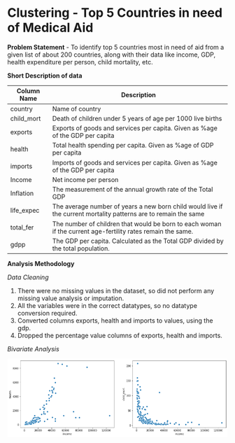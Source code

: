 # Clustering - Top 5 Countries in need of Medical Aid

**Problem Statement** - To identify top 5 countries most in need of aid from
a given list of about 200 countries, along with their data like income, GDP, health
expenditure per person, child mortality, etc.

**Short Description of data**

Column Name | Description
--- | --- 
country | Name of country
child_mort | Death of children under 5 years of age per 1000 live births
exports | Exports of goods and services per capita. Given as %age of the GDP per capita
health | Total health spending per capita. Given as %age of GDP per capita
imports | Imports of goods and services per capita. Given as %age of the GDP per capita
Income | Net income per person
Inflation | The measurement of the annual growth rate of the Total GDP
life_expec | The average number of years a new born child would live if the current mortality patterns are to remain the same
total_fer | The number of children that would be born to each woman if the current age-fertility rates remain the same.
gdpp | The GDP per capita. Calculated as the Total GDP divided by the total population.



**Analysis Methodology**

*Data Cleaning*
1. There were no missing values in the dataset, so did not perform any missing value analysis or imputation.
2. All the variables were in the correct datatypes, so no datatype conversion required.
3. Converted columns exports, health and imports to values, using the gdp.
4. Dropped the percentage value columns of exports, health and imports.

*Bivariate Analysis*


![Alt text](images/chilMort_health_income.png?raw=true "Title")
